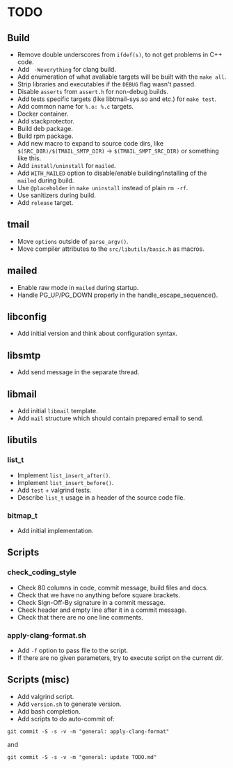 # TODO

## Build

  * Remove double underscores from `ifdef(s)`, to not get problems
in C++ code.
  * Add ` -Weverything` for clang build.
  * Add enumeration of what avaliable targets will be built with the
`make all`.
  * Strip libraries and executables if the `DEBUG` flag wasn't passed.
  * Disable `asserts` from `assert.h` for non-debug builds.
  * Add tests specific targets (like libtmail-sys.so and etc.) for `make test`.
  * Add common name for `%.o: %.c` targets.
  * Docker container.
  * Add stackprotector.
  * Build deb package.
  * Build rpm package.
  * Add new macro to expand to source code dirs, like
`$(SRC_DIR)/$(TMAIL_SMTP_DIR)` -> `$(TMAIL_SMPT_SRC_DIR)` or something
like this.
  * Add `install/uninstall` for `mailed`.
  * Add `WITH_MAILED` option to disable/enable building/installing of
the `mailed` during build.
  * Use `@placeholder` in `make uninstall` instead of plain `rm -rf`.
  * Use sanitizers during build.
  * Add `release` target.

## tmail

  * Move `options` outside of `parse_argv()`.
  * Move compiler attributes to the `src/libutils/basic.h` as macros.

## mailed

  * Enable raw mode in `mailed` during startup.
  * Handle PG_UP/PG_DOWN properly in the handle_escape_sequence().

## libconfig

  * Add initial version and think about configuration syntax.

## libsmtp

  * Add send message in the separate thread.

## libmail

  * Add initial `libmail` template.
  * Add `mail` structure which should contain prepared email
to send.

## libutils

### list_t

  * Implement `list_insert_after()`.
  * Implement `list_insert_before()`.
  * Add `test` + valgrind tests.
  * Describe `list_t` usage in a header of the source code file.

### bitmap_t

  * Add initial implementation.

## Scripts

### check_coding_style

  * Check 80 columns in code, commit message, build files and docs.
  * Check that we have no anything before square brackets.
  * Check Sign-Off-By signature in a commit message.
  * Check header and empty line after it in a commit message.
  * Check that there are no one line comments.

### apply-clang-format.sh

  * Add `-f` option to pass file to the script.
  * If there are no given parameters, try to execute script on the
current dir.
  
## Scripts (misc)

  * Add valgrind script.
  * Add `version.sh` to generate version.
  * Add bash completion.
  * Add scripts to do auto-commit of:

`git commit -S -s -v -m "general: apply-clang-format"`

and

`git commit -S -s -v -m "general: update TODO.md"`